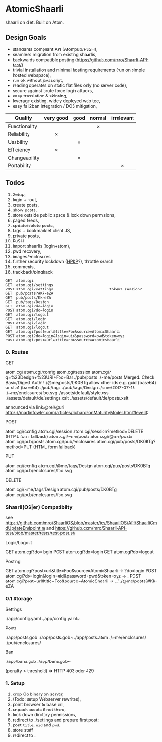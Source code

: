 
# AtomicShaarli

shaarli on diet. Built on Atom.

## Design Goals

* standards compliant API (Atompub/PuSH),
* seamless migration from existing shaarlis,
* backwards compatible posting (https://github.com/mro/Shaarli-API-test/)
* trivial installation and minimal hosting requirements (run on simple hosted webspace),
* run ok without javascript,
* reading operates on static flat files only (no server code),
* secure against brute force login attacks,
* easy translation & skinning,
* leverage existing, widely deployed web tec,
* easy fail2ban integration / DOS mitigation,

| Quality         | very good | good | normal | irrelevant |
|-----------------|:---------:|:----:|:------:|:----------:|
| Functionality   |           |      |    ×   |            |
| Reliability     |     ×     |      |        |            |
| Usability       |           |  ×   |        |            |
| Efficiency      |     ×     |      |        |            |
| Changeability   |           |  ×   |        |            |
| Portability     |           |      |        |     ×      |

## Todos

1. Setup,
2. login + -out,
3. create posts,
4. show posts,
5. store outside public space & lock down permisions,
6. paged feeds,
7. update/delete posts,
8. tags + bookmarklet client JS,
9. private posts,
10. PuSH
11. import shaarlis (login+atom),
12. pwd recovery,
13. images/enclosures,
14. further security lockdown ([HPKP](https://de.wikipedia.org/wiki/HTTP_Public_Key_Pinning)?), throttle search
15. comments,
16. trackback/pingback

```
GET  atom.cgi
GET  atom.cgi/settings
POST atom.cgi/settings 							token? session?
GET  pub/posts?#Kk-eZA
GET  pub/posts/Kk-eZA
GET  pub/tags/Design
GET  atom.cgi?do=login
POST atom.cgi?do=login
GET  atom.cgi/logout
GET  atom.cgi/login
POST atom.cgi/login
GET  atom.cgi/logout
GET  atom.cgi?post=url&title=Foo&source=AtomicShaarli
POST atom.cgi?do=login&login=uid&password=pwd&token=xyz
POST atom.cgi?post=url&title=Foo&source=AtomicShaarli
```

### 0. Routes

GET

atom.cgi
atom.cgi/config
atom.cgi/session
atom.cgi?q=%23Design+%23URI+Foo+Bar
./pub/posts
./~me/posts                    	Merged. Check Basic/Digest Auth!!
./@me/posts/DK0BTg							allow other ids e.g. guid (base64) or sha1 (base64)
./pub/tags
./pub/tags/Design
./~me/2017-07-13
./~me/enclosures/foo.svg
./assets/default/style.css
./assets/default/de/settings.xslt
./assets/default/de/posts.xslt

announced via link/@rel/@uri https://martinfowler.com/articles/richardsonMaturityModel.html#level3:

POST

atom.cgi/config
atom.cgi/session
atom.cgi/session?method=DELETE (HTML form fallback)
atom.cgi/~me/posts
atom.cgi/@me/posts
atom.cgi/pub/posts
atom.cgi/pub/enclosures
atom.cgi/pub/posts/DK0BTg?method=PUT (HTML form fallback)

PUT

atom.cgi/config
atom.cgi/@me/tags/Design
atom.cgi/pub/posts/DK0BTg
atom.cgi/pub/enclosures/foo.svg

DELETE

atom.cgi/~me/tags/Design
atom.cgi/pub/posts/DK0BTg
atom.cgi/pub/enclosures/foo.svg

### Shaarli(OS|er) Compatibilty

see https://github.com/mro/ShaarliOS/blob/master/ios/ShaarliOS/API/ShaarliCmdUpdateEndpoint.m
and https://github.com/mro/Shaarli-API-test/blob/master/tests/test-post.sh

Login/Logout

GET  atom.cgi?do=login
POST atom.cgi?do=login
GET  atom.cgi?do=logout

Posting

GET  atom.cgi?post=url&title=Foo&source=AtomicShaarli -> ?do=login
POST atom.cgi?do=login&login=uid&password=pwd&token=xyz -> .
POST atom.cgi?post=url&title=Foo&source=AtomicShaarli -> ../../@me/posts?#Kk-eZA

### 0.1 Storage

Settings

./app/config.yaml
./app/config.yaml~

Posts

./app/posts.gob
./app/posts.gob~
./app/posts.atom
./~me/enclosures/
./pub/enclosures/

Ban

./app/bans.gob
./app/bans.gob~

(penalty > threshold) => HTTP 403 oder 429

### 1. Setup

1. drop Go binary on server,
2. (Todo: setup Webserver rewrites),
3. point browser to base url,
4. unpack assets if not there,
6. lock down dirctory permissions,
4. redirect to ./settings and prepare first post:
5. post `title`, `uid` and `pwd`,
6. store stuff
7. redirect to .
